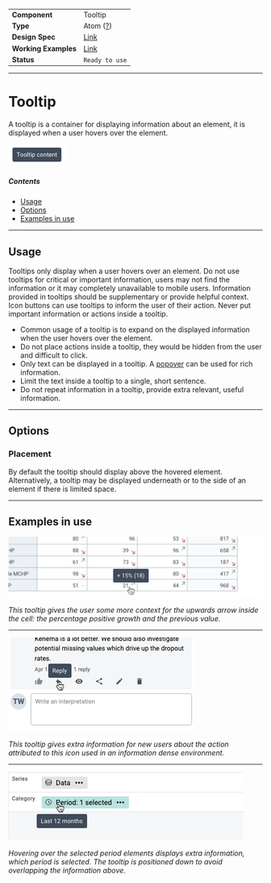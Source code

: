 |                      |                                                                              |
| -------------------- | ---------------------------------------------------------------------------- |
| **Component**        | Tooltip                                                                      |
| **Type**             | Atom ([?](http://atomicdesign.bradfrost.com/chapter-2/))                     |
| **Design Spec**      | [Link](https://sketch.cloud/s/DwkDk/a/zY21gy)                                |
| **Working Examples** | [Link](https://ui.dhis2.nu/demo/?path=/story/tooltip--default-placement-top) |
| **Status**           | `Ready to use`                                                               |

---

# Tooltip

A tooltip is a container for displaying information about an element, it is displayed when a user hovers over the element.

![](../images/tooltip.png)

##### Contents

- [Usage](#usage)
- [Options](#options)
- [Examples in use](#examples-in-use)

---

## Usage

Tooltips only display when a user hovers over an element. Do not use tooltips for critical or important information, users may not find the information or it may completely unavailable to mobile users. Information provided in tooltips should be supplementary or provide helpful context. Icon buttons can use tooltips to inform the user of their action. Never put important information or actions inside a tooltip.

- Common usage of a tooltip is to expand on the displayed information when the user hovers over the element.
- Do not place actions inside a tooltip, they would be hidden from the user and difficult to click.
- Only text can be displayed in a tooltip. A [popover](../molecules/popover.md) can be used for rich information.
- Limit the text inside a tooltip to a single, short sentence.
- Do not repeat information in a tooltip, provide extra relevant, useful information.

---

## Options

### Placement

By default the tooltip should display above the hovered element. Alternatively, a tooltip may be displayed underneath or to the side of an element if there is limited space.

---

## Examples in use

![](../images/tooltip-example-1.png)

_This tooltip gives the user some more context for the upwards arrow inside the cell: the percentage positive growth and the previous value._

---

![](../images/tooltip-example-2.png)

_This tooltip gives extra information for new users about the action attributed to this icon used in an information dense environment._

---

![](../images/tooltip-example-3.png)

_Hovering over the selected period elements displays extra information, which period is selected. The tooltip is positioned down to avoid overlapping the information above._
